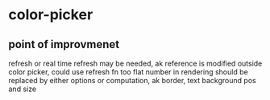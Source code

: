 # color-picker


## point of improvmenet
refresh or real time refresh may be needed, ak reference is modified outside color picker, could use refresh fn too
flat number in rendering should be replaced by either options or computation, ak border, text background pos and size